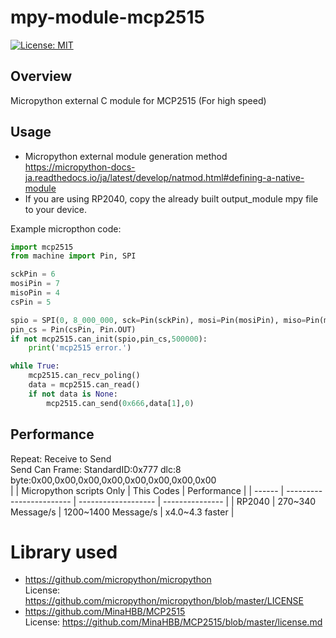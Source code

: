 # mpy-module-mcp2515
[![License: MIT](https://img.shields.io/badge/License-MIT-yellow.svg)](https://opensource.org/licenses/MIT)

## Overview
Micropython external C module for MCP2515 (For high speed)  

## Usage
* Micropython external module generation method  
  https://micropython-docs-ja.readthedocs.io/ja/latest/develop/natmod.html#defining-a-native-module
* If you are using RP2040, copy the already built output_module mpy file to your device.

Example micropthon code:
```python
import mcp2515
from machine import Pin, SPI

sckPin = 6
mosiPin = 7
misoPin = 4
csPin = 5

spio = SPI(0, 8_000_000, sck=Pin(sckPin), mosi=Pin(mosiPin), miso=Pin(misoPin))
pin_cs = Pin(csPin, Pin.OUT)
if not mcp2515.can_init(spio,pin_cs,500000):
    print('mcp2515 error.')

while True:
    mcp2515.can_recv_poling()
    data = mcp2515.can_read()
    if not data is None:
        mcp2515.can_send(0x666,data[1],0)
```

## Performance
Repeat: Receive to Send  
Send Can Frame: StandardID:0x777 dlc:8 byte:0x00,0x00,0x00,0x00,0x00,0x00,0x00,0x00  
|        | Micropython scripts Only | This Codes          | Performance     | 
| ------ | ------------------------ | ------------------- | --------------- | 
| RP2040 | 270~340 Message/s        | 1200~1400 Message/s | x4.0~4.3 faster | 

# Library used
* https://github.com/micropython/micropython  
  License: https://github.com/micropython/micropython/blob/master/LICENSE
* https://github.com/MinaHBB/MCP2515  
  License: https://github.com/MinaHBB/MCP2515/blob/master/license.md
